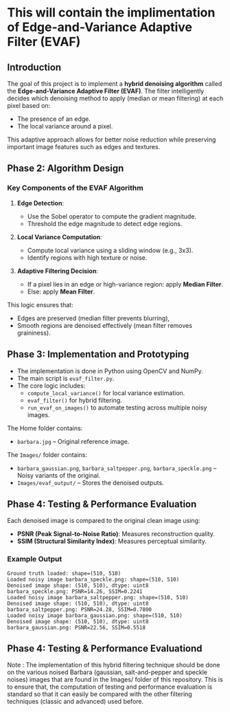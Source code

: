# This will contain the implimentation of Edge-and-Variance Adaptive Filter (EVAF)

## Introduction

The goal of this project is to implement a **hybrid denoising algorithm** called the **Edge-and-Variance Adaptive Filter (EVAF)**. The filter intelligently decides which denoising method to apply (median or mean filtering) at each pixel based on:

- The presence of an edge.
- The local variance around a pixel.

This adaptive approach allows for better noise reduction while preserving important image features such as edges and textures.

## Phase 2: Algorithm Design

### Key Components of the EVAF Algorithm

1. **Edge Detection**:
   - Use the Sobel operator to compute the gradient magnitude.
   - Threshold the edge magnitude to detect edge regions.

2. **Local Variance Computation**:
   - Compute local variance using a sliding window (e.g., 3x3).
   - Identify regions with high texture or noise.

3. **Adaptive Filtering Decision**:
   - If a pixel lies in an edge or high-variance region: apply **Median Filter**.
   - Else: apply **Mean Filter**.

This logic ensures that:

- Edges are preserved (median filter prevents blurring),
- Smooth regions are denoised effectively (mean filter removes graininess).

## Phase 3: Implementation and Prototyping

- The implementation is done in Python using OpenCV and NumPy.
- The main script is `evaf_filter.py`.
- The core logic includes:
  - `compute_local_variance()` for local variance estimation.
  - `evaf_filter()` for hybrid filtering.
  - `run_evaf_on_images()` to automate testing across multiple noisy images.

The Home folder contains:

- `barbara.jpg` – Original reference image.

The `Images/` folder contains:

- `barbara_gaussian.png`, `barbara_saltpepper.png`, `barbara_speckle.png` – Noisy variants of the original.
- `Images/evaf_output/` – Stores the denoised outputs.

## Phase 4: Testing & Performance Evaluation

Each denoised image is compared to the original clean image using:

- **PSNR (Peak Signal-to-Noise Ratio)**: Measures reconstruction quality.
- **SSIM (Structural Similarity Index)**: Measures perceptual similarity.

### Example Output

```text
Ground truth loaded: shape=(510, 510)
Loaded noisy image barbara_speckle.png: shape=(510, 510)
Denoised image shape: (510, 510), dtype: uint8
barbara_speckle.png: PSNR=14.26, SSIM=0.2241
Loaded noisy image barbara_saltpepper.png: shape=(510, 510)
Denoised image shape: (510, 510), dtype: uint8
barbara_saltpepper.png: PSNR=24.28, SSIM=0.7800
Loaded noisy image barbara_gaussian.png: shape=(510, 510)
Denoised image shape: (510, 510), dtype: uint8
barbara_gaussian.png: PSNR=22.56, SSIM=0.5518
```

## Phase 4: Testing & Performance Evaluationd

Note : The implementation of this hybrid filtering technique should be done on the various noised Barbara (gaussian, salt-and-pepper and speckle noises) images that are found in the Images/ folder of this repository. This is to ensure that, the computation of testing and performance evaluation is standard so that it can easily be compared with the other filtering techniques (classic and advanced) used before.
